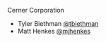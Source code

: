 Cerner Corporation

- Tyler Biethman [@tbiethman]
- Matt Henkes [@mjhenkes]

[@tbiethman]: https://github.com/tbiethman
[@mjhenkes]: https://github.com/mjhenkes
